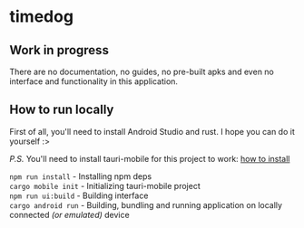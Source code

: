 # timedog

## Work in progress

There are no documentation, no guides, no pre-built apks and even no interface and functionality in this application.

## How to run locally

First of all, you'll need to install Android Studio and rust. I hope you can do it yourself :>

*P.S.* You'll need to install tauri-mobile for this project to work: [how to install](https://github.com/tauri-apps/tauri-mobile#installation)

`npm run install` - Installing npm deps     
`cargo mobile init` - Initializing tauri-mobile project     
`npm run ui:build` - Building interface     
`cargo android run` - Building, bundling and running application on locally connected *(or emulated)* device    